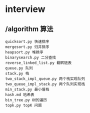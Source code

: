 # interview

## /algorithm 算法

    quicksort.py 快速排序
    mergesort.py 归并排序
    heapsort.py 堆排序
    binarysearch.py 二分查找
    reverse_linked_list.py 翻转链表
    queue.py 队列
    stack.py 栈
    two_stack_impl_queue.py 两个栈实现队列
    two_queue_impl_stack.py 两个队列实现栈
    min_stack.py 最小值栈
    hash.md 哈希表
    bin_tree.py 树的遍历
    topk.py topK 问题


